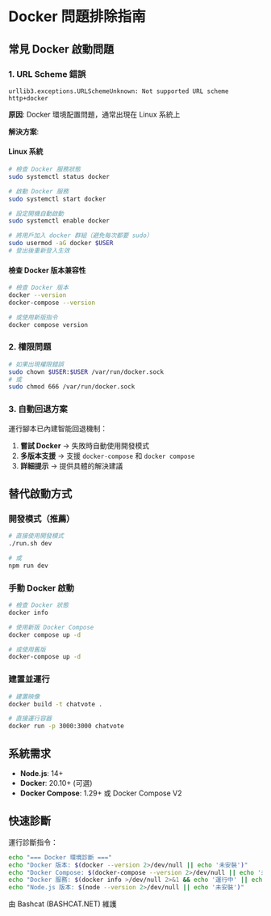 # Docker 問題排除指南

## 常見 Docker 啟動問題

### 1. URL Scheme 錯誤
```
urllib3.exceptions.URLSchemeUnknown: Not supported URL scheme http+docker
```

**原因**: Docker 環境配置問題，通常出現在 Linux 系統上

**解決方案**:

#### Linux 系統
```bash
# 檢查 Docker 服務狀態
sudo systemctl status docker

# 啟動 Docker 服務
sudo systemctl start docker

# 設定開機自動啟動
sudo systemctl enable docker

# 將用戶加入 docker 群組（避免每次都要 sudo）
sudo usermod -aG docker $USER
# 登出後重新登入生效
```

#### 檢查 Docker 版本兼容性
```bash
# 檢查 Docker 版本
docker --version
docker-compose --version

# 或使用新版指令
docker compose version
```

### 2. 權限問題
```bash
# 如果出現權限錯誤
sudo chown $USER:$USER /var/run/docker.sock
# 或
sudo chmod 666 /var/run/docker.sock
```

### 3. 自動回退方案

運行腳本已內建智能回退機制：

1. **嘗試 Docker** → 失敗時自動使用開發模式
2. **多版本支援** → 支援 `docker-compose` 和 `docker compose`
3. **詳細提示** → 提供具體的解決建議

## 替代啟動方式

### 開發模式（推薦）
```bash
# 直接使用開發模式
./run.sh dev

# 或
npm run dev
```

### 手動 Docker 啟動
```bash
# 檢查 Docker 狀態
docker info

# 使用新版 Docker Compose
docker compose up -d

# 或使用舊版
docker-compose up -d
```

### 建置並運行
```bash
# 建置映像
docker build -t chatvote .

# 直接運行容器
docker run -p 3000:3000 chatvote
```

## 系統需求

- **Node.js**: 14+ 
- **Docker**: 20.10+ (可選)
- **Docker Compose**: 1.29+ 或 Docker Compose V2

## 快速診斷

運行診斷指令：
```bash
echo "=== Docker 環境診斷 ==="
echo "Docker 版本: $(docker --version 2>/dev/null || echo '未安裝')"
echo "Docker Compose: $(docker-compose --version 2>/dev/null || echo '未安裝')"
echo "Docker 服務: $(docker info >/dev/null 2>&1 && echo '運行中' || echo '未運行')"
echo "Node.js 版本: $(node --version 2>/dev/null || echo '未安裝')"
```

由 Bashcat (BASHCAT.NET) 維護